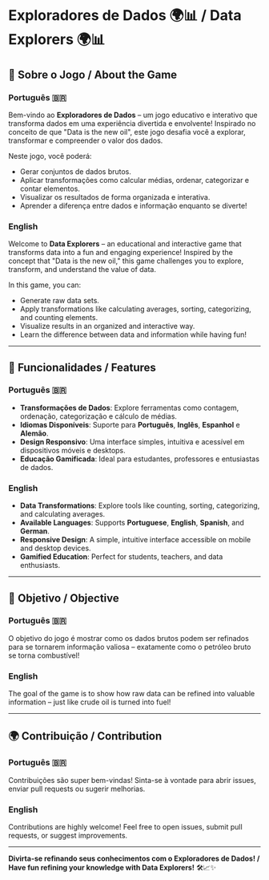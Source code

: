 # Exploradores de Dados 🌍📊 / Data Explorers 🌍📊

## 🌟 Sobre o Jogo / About the Game

### Português 🇧🇷
Bem-vindo ao **Exploradores de Dados** – um jogo educativo e interativo que transforma dados em uma experiência divertida e envolvente! Inspirado no conceito de que "Data is the new oil", este jogo desafia você a explorar, transformar e compreender o valor dos dados.

Neste jogo, você poderá:
- Gerar conjuntos de dados brutos.
- Aplicar transformações como calcular médias, ordenar, categorizar e contar elementos.
- Visualizar os resultados de forma organizada e interativa.
- Aprender a diferença entre dados e informação enquanto se diverte!

### English
Welcome to **Data Explorers** – an educational and interactive game that transforms data into a fun and engaging experience! Inspired by the concept that "Data is the new oil," this game challenges you to explore, transform, and understand the value of data.

In this game, you can:
- Generate raw data sets.
- Apply transformations like calculating averages, sorting, categorizing, and counting elements.
- Visualize results in an organized and interactive way.
- Learn the difference between data and information while having fun!

---

## 🚀 Funcionalidades / Features

### Português 🇧🇷
- **Transformações de Dados**: Explore ferramentas como contagem, ordenação, categorização e cálculo de médias.
- **Idiomas Disponíveis**: Suporte para **Português**, **Inglês**, **Espanhol** e **Alemão**.
- **Design Responsivo**: Uma interface simples, intuitiva e acessível em dispositivos móveis e desktops.
- **Educação Gamificada**: Ideal para estudantes, professores e entusiastas de dados.

### English
- **Data Transformations**: Explore tools like counting, sorting, categorizing, and calculating averages.
- **Available Languages**: Supports **Portuguese**, **English**, **Spanish**, and **German**.
- **Responsive Design**: A simple, intuitive interface accessible on mobile and desktop devices.
- **Gamified Education**: Perfect for students, teachers, and data enthusiasts.

---

## 🎯 Objetivo / Objective

### Português 🇧🇷
O objetivo do jogo é mostrar como os dados brutos podem ser refinados para se tornarem informação valiosa – exatamente como o petróleo bruto se torna combustível!

### English 
The goal of the game is to show how raw data can be refined into valuable information – just like crude oil is turned into fuel!

---

## 🌍 Contribuição / Contribution

### Português 🇧🇷
Contribuições são super bem-vindas! Sinta-se à vontade para abrir issues, enviar pull requests ou sugerir melhorias.

### English 
Contributions are highly welcome! Feel free to open issues, submit pull requests, or suggest improvements.

---
**Divirta-se refinando seus conhecimentos com o Exploradores de Dados! / Have fun refining your knowledge with Data Explorers!** 🛠️📈✨


